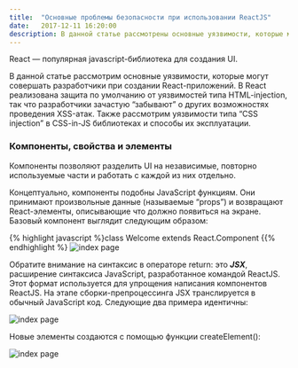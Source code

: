 ```yaml
---
title:  "Основные проблемы безопасности при использовании ReactJS"
date:   2017-12-11 16:20:00
description: В данной статье рассмотрены основные уязвимости, которые могут совершать разработчики при создании React-приложений, а также уязвимости типа “CSS injection” в CSS-in-JS библиотеках и способы их эксплуатации.
---
```


React — популярная javascript-библиотека для создания UI.

В данной статье рассмотрим основные уязвимости, которые могут совершать разработчики при создании React-приложений. В React реализована защита по умолчанию от уязвимостей типа HTML-injection, так что разработчики зачастую “забывают” о других возможностях проведения XSS-атак. Также рассмотрим уязвимости типа “CSS injection” в CSS-in-JS библиотеках и способы их эксплуатации. 

### Компоненты, свойства и элементы

Компоненты позволяют разделить UI на независимые, повторно используемые части и работать с каждой из них отдельно.

Концептуально, компоненты подобны JavaScript функциям. Они принимают произвольные данные (называемые “props”) и возвращают React-элементы, описывающие что должно появиться на экране. Базовый компонент выглядит следующим образом:

{% highlight javascript %}class Welcome extends React.Component {{% endhighlight %}
![index page](https://raw.githubusercontent.com/tonyasokolova/tonyasokolova.github.io/master/assets/images/react1.jpg)

Обратите внимание на синтаксис в операторе return: это _**JSX**_, расширение синтаксиса JavaScript, разработанное командой ReactJS. Этот формат используется для упрощения написания компонентов ReactJS. На этапе сборки-препроцессинга JSX транслируется в обычный JavaScript код. Следующие два примера идентичны: 

![index page](https://raw.githubusercontent.com/tonyasokolova/tonyasokolova.github.io/master/assets/images/react2.jpg)

Новые элементы создаются с помощью функции createElement():

![index page](https://raw.githubusercontent.com/tonyasokolova/tonyasokolova.github.io/master/assets/images/react3.jpg)
